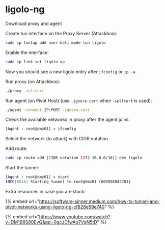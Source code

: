 # ligolo-ng

Download proxy and agent

Create tun interface on the Proxy Server (Attackbox):

```bash
sudo ip tuntap add user kali mode tun ligolo
```

Enable the interface:

```bash
sudo ip link set ligolo up
```

Now you should see a new ligolo entry after `ifconfig` or `ip -a`

Run proxy (on Attackbox):

```bash
./proxy -selfcert
```

Run agent (on Pivot Host) (use `-ignore-cert` when `-selfcert` is used):

```bash
./agent -connect IP:PORT -ignore-cert
```

Check the available networks in proxy after the agent joins:

```bash
[Agent : root@dmz01] » ifconfig
```

Select the network (to attack) with CIDR notation

Add route:

```bash
sudo ip route add [CIDR notation (172.16.0.0/16)] dev ligolo
```

Start the tunnel:

```bash
[Agent : root@dmz01] » start
INFO[0018] Starting tunnel to root@dmz01 (005056942701)
```

Extra resources in case you are stuck:

{% embed url="https://software-sinner.medium.com/how-to-tunnel-and-pivot-networks-using-ligolo-ng-cf828e59e740" %}

{% embed url="https://www.youtube.com/watch?v=DM1B8S80EvQ&pp=0gcJCfwAo7VqN5tD" %}
